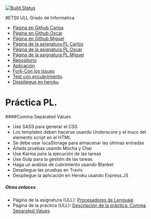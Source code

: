 [![Build Status](https://travis-ci.org/alu0100825893/localstorage-jquery-underscore-express-sass-heroku-equipo-com.svg?branch=gh-pages)](https://travis-ci.org/alu0100825893/localstorage-jquery-underscore-express-sass-heroku-equipo-com)

#ETSII ULL Grado de Informatica

* [Página en Github Carlos](https://ctc87.github.io/)
* [Página en Github Oscar](https://alu0100825893.github.io/)
* [Página en Github Miguel](https://alu0100886870.github.io/)
* [Página de la asignatura PL Carlos](http://ctc87.github.io/Practicas_PL/)
* [Página de la asignatura PL Oscar](https://alu0100825893.github.io/)
* [Página de la asignatura PL Miguel](https://alu0100886870.github.io/pl.html)
* [Repositorio](https://github.com/ULL-ESIT-GRADOII-PL/localstorage-jquery-underscore-express-sass-heroku-equipo-com)
* [Aplicación](http://alu0100825893.github.io/localstorage-jquery-underscore-express-sass-heroku-equipo-com)
* [Fork-Con los Issues](https://github.com/alu0100825893/localstorage-jquery-underscore-express-sass-heroku-equipo-com)
* [Test con encubrimiento](http://alu0100825893.github.io/localstorage-jquery-underscore-express-sass-heroku-equipo-com/tests/index.html)
* [Despliegue en heroku](https://aqueous-bastion-58261.herokuapp.com/)


# Práctica PL.

####Comma Separated Values

* Use SASS para generar el CSS
* Los templates deben hacerse usando Underscore y el truco del elemento script en el HTML
* Se debe usar locaStorage para almacenar las últimas entradas
* Añada pruebas usando Mocha y Chai
* Use Karma para la ejecución de las tareas
* Use Gulp para la gestión de las tareas
* Haga un análisis de cubrimiento usando Blanket
* Despliegue las pruebas en Travis
* Despliegue la aplicación en Heroku usando Express.JS

##### Otros enlaces
* Página de la asignatura (ULL): [Procesadores de Lenguaje](https://campusvirtual.ull.es/1516/course/view.php?id=178)
* Página de la práctica (ULL): [Descripción de la práctica: Comma Separated Values](https://campusvirtual.ull.es/1516/mod/page/view.php?id=187374)

